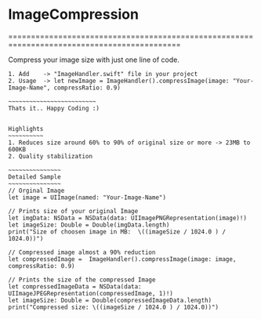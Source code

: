 # ImageCompression
============================================================================================  

Compress your image size with just one line of code.
~~~~~~~~~~~~~~~~~~~~~~~~~~~~~~~~~~~~~~~~~~~~~~~~~~~
1. Add    -> "ImageHandler.swift" file in your project 
2. Usage  -> let newImage = ImageHandler().compressImage(image: "Your-Image-Name", compressRatio: 0.9)

~~~~~~~~~~~~~~~~~~~~~~~~~
Thats it.. Happy Coding :)


Highlights
~~~~~~~~~~
1. Reduces size around 60% to 90% of original size or more -> 23MB to 600KB
2. Quality stabilization

~~~~~~~~~~~~~~~
Detailed Sample
~~~~~~~~~~~~~~~
// Orginal Image
let image = UIImage(named: "Your-Image-Name")

// Prints size of your original Image
let imgData: NSData = NSData(data: UIImagePNGRepresentation(image)!)
let imageSize: Double = Double(imgData.length)
print("Size of choosen image in MB:  \((imageSize / 1024.0 ) / 1024.0))")
        
// Compressed image almost a 90% reduction
let compressedImage =  ImageHandler().compressImage(image: image, compressRatio: 0.9)

// Prints the size of the compressed Image
let compressedImageData = NSData(data: UIImageJPEGRepresentation(compressedImage, 1)!)
let imageSize: Double = Double(compressedImageData.length)
print("Compressed size: \((imageSize / 1024.0 ) / 1024.0))")
        
